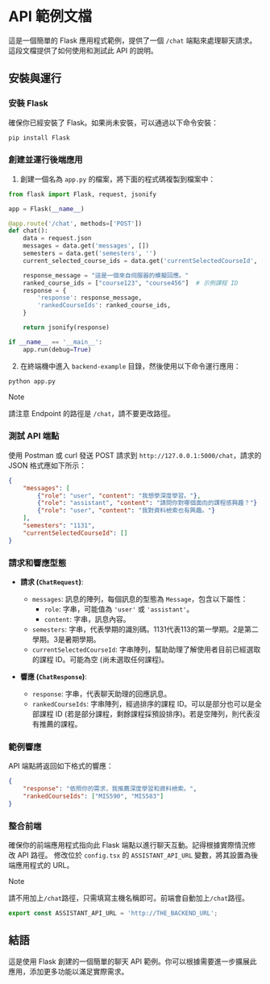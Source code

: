 # API 範例文檔

這是一個簡單的 Flask 應用程式範例，提供了一個 `/chat` 端點來處理聊天請求。這段文檔提供了如何使用和測試此 API 的說明。

## 安裝與運行

### 安裝 Flask

確保你已經安裝了 Flask。如果尚未安裝，可以通過以下命令安裝：

```bash
pip install Flask
```

### 創建並運行後端應用

1. 創建一個名為 `app.py` 的檔案，將下面的程式碼複製到檔案中：

```python
from flask import Flask, request, jsonify

app = Flask(__name__)

@app.route('/chat', methods=['POST'])
def chat():
    data = request.json
    messages = data.get('messages', [])
    semesters = data.get('semesters', '')
    current_selected_course_ids = data.get('currentSelectedCourseId', [])

    response_message = "這是一個來自伺服器的模擬回應。"
    ranked_course_ids = ["course123", "course456"]  # 示例課程 ID
    response = {
        'response': response_message,
        'rankedCourseIds': ranked_course_ids,
    }

    return jsonify(response)

if __name__ == '__main__':
    app.run(debug=True)
```

2. 在終端機中進入 `backend-example` 目錄，然後使用以下命令運行應用：
   
```bash
python app.py
```

> [!NOTE]
> 請注意 Endpoint 的路徑是 `/chat`，請不要更改路徑。

### 測試 API 端點

使用 Postman 或 curl 發送 POST 請求到 `http://127.0.0.1:5000/chat`，請求的 JSON 格式應如下所示：

```json
{
    "messages": [
        {"role": "user", "content": "我想學深度學習。"},
        {"role": "assistant", "content": "請問你對哪個面向的課程感興趣？"}
        {"role": "user", "content": "我對資料檢索也有興趣。"}
    ],
    "semesters": "1131",
    "currentSelectedCourseId": []
}
```

### 請求和響應型態

- **請求 (`ChatRequest`)**:  
    - `messages`: 訊息的陣列，每個訊息的型態為 `Message`，包含以下屬性：
        - `role`: 字串，可能值為 `'user'` 或 `'assistant'`。
        - `content`: 字串，訊息內容。
    - `semesters`: 字串，代表學期的識別碼。1131代表113的第一學期。2是第二學期。3是暑期學期。
    - `currentSelectedCourseId`: 字串陣列，幫助助理了解使用者目前已經選取的課程 ID。可能為空 (尚未選取任何課程)。

- **響應 (`ChatResponse`)**:  
    - `response`: 字串，代表聊天助理的回應訊息。
    - `rankedCourseIds`: 字串陣列，經過排序的課程 ID。可以是部分也可以是全部課程 ID (若是部分課程，剩餘課程採預設排序)。若是空陣列，則代表沒有推薦的課程。

### 範例響應

API 端點將返回如下格式的響應：

```json
{
    "response": "依照你的需求，我推薦深度學習和資料檢索。",
    "rankedCourseIds": ["MIS590", "MIS583"]
}
```

### 整合前端

確保你的前端應用程式指向此 Flask 端點以進行聊天互動。記得根據實際情況修改 API 路徑。
修改位於 `config.tsx` 的 `ASSISTANT_API_URL` 變數，將其設置為後端應用程式的 URL。

> [!NOTE] 
> 請不用加上`/chat`路徑，只需填寫主機名稱即可。前端會自動加上`/chat`路徑。

```typescript
export const ASSISTANT_API_URL = 'http://THE_BACKEND_URL';
```

## 結語

這是使用 Flask 創建的一個簡單的聊天 API 範例。你可以根據需要進一步擴展此應用，添加更多功能以滿足實際需求。  
